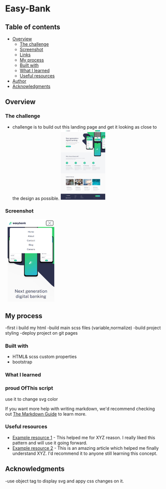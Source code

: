 # Easy-Bank

## Table of contents

- [Overview](#overview)
  - [The challenge](#the-challenge)
  - [Screenshot](#screenshot)
  - [Links](#links)
  - [My process](#my-process)
  - [Built with](#built-with)
  - [What I learned](#what-i-learned)
  - [Useful resources](#useful-resources)
- [Author](#author)
- [Acknowledgments](#acknowledgments)

## Overview

### The challenge

- challenge is to build out this landing page and get it looking as close to the design as possible.
  <img src="./design/desktop-design.jpg" width='30%' alt="" />

### Screenshot

<!-- <image s>./screen-shots/mopile%20screen.png) -->
<img src="./screenShots/mobile.png" width='30%' alt="" />
<img src="./screenShots/desktop.png" width='30%' alt="" />
<img src="./screenShots/hidden-menu.png" width='30%' alt="" />

## My process

-first i build my html
-build main scss files (variable,normalize)
-build project styling
-deploy project on git pages

### Built with

- HTML& scss custom properties
- bootstrap

### What I learned

### proud OfThis script

use it to change svg color

 <script>
      const objs = document.querySelectorAll("object");

      for (let obj of objs) {
        obj.addEventListener(
          "mouseover",
          changesSvgColor.bind("", obj, " hsl(136, 65%, 51%)")
        );
        obj.addEventListener(
          "mouseleave",
          changesSvgColor.bind("", obj, " hsl(0, 0%, 100%)")
        );
        function changesSvgColor(element, color) {
          const svg = element.getSVGDocument();
          // make changes
          Array.from(svg.getElementsByTagName("path")).forEach((p) => {
            p.setAttribute("fill", color);
            p.setAttribute("cursor", "pointer");
          });
        }
      }
    </script>

If you want more help with writing markdown, we'd recommend checking out [The Markdown Guide](https://www.markdownguide.org/) to learn more.

### Useful resources

- [Example resource 1](https://www.example.com) - This helped me for XYZ reason. I really liked this pattern and will use it going forward.
- [Example resource 2](https://www.example.com) - This is an amazing article which helped me finally understand XYZ. I'd recommend it to anyone still learning this concept.

## Acknowledgments

-use object tag to display svg and appy css changes on it.
